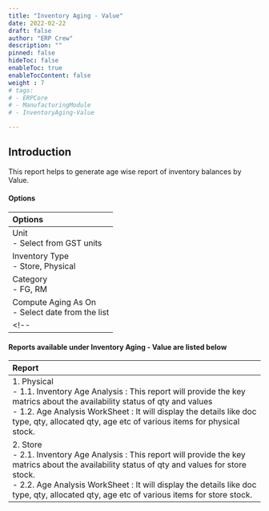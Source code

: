 ```yaml
---
title: "Inventory Aging - Value"
date: 2022-02-22
draft: false
author: "ERP Crew"
description: ""
pinned: false
hideToc: false
enableToc: true
enableTocContent: false
weight : 7
# tags: 
# - ERPCore 
# - ManufacturingModule
# - InventoryAging-Value

---
```


## Introduction

This report helps to generate age wise report of inventory balances by Value.

#### Options

|Options|   
  |:------|
  | Unit <br> - Select from GST units
  | Inventory Type <br> - Store, Physical
  | Category <br> - FG, RM
  | Compute Aging As On <br> - Select date from the list 
  <!-- | year -->


#### Reports available under Inventory Aging - Value are listed below

|Report|   
  |:------|
  | 1. Physical <br> - 1.1. Inventory Age Analysis : This report will provide the key matrics about the availability status of qty and values <br> - 1.2. Age Analysis WorkSheet : It will display the details like doc type, qty, allocated qty, age etc of various items for physical stock.
  | 2. Store <br> - 2.1. Inventory Age Analysis : This report will provide the key matrics about the availability status of qty and values for store stock. <br> - 2.2. Age Analysis WorkSheet : It will display the details like doc type, qty, allocated qty, age etc of various items for store stock.
